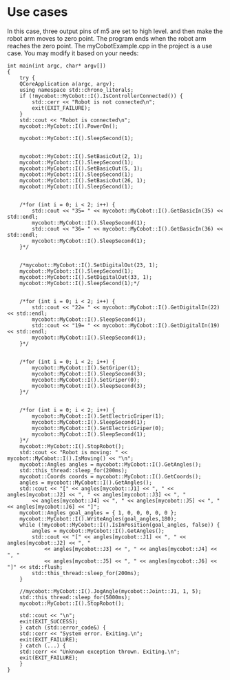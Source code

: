 # Use cases
In this case, three output pins of m5 are set to high level. and then make the robot arm moves to zero point. The program ends when the robot arm reaches the zero point. The myCobotExample.cpp in the project is a use case. You may modify it based on your needs:<br>

	int main(int argc, char* argv[])
	{
		try {
		QCoreApplication a(argc, argv);
		using namespace std::chrono_literals;
		if (!mycobot::MyCobot::I().IsControllerConnected()) {
			std::cerr << "Robot is not connected\n";
			exit(EXIT_FAILURE);
		}
		std::cout << "Robot is connected\n";
		mycobot::MyCobot::I().PowerOn();
	
		mycobot::MyCobot::I().SleepSecond(1);
	
		
		mycobot::MyCobot::I().SetBasicOut(2, 1);
		mycobot::MyCobot::I().SleepSecond(1);
		mycobot::MyCobot::I().SetBasicOut(5, 1);
		mycobot::MyCobot::I().SleepSecond(1);
		mycobot::MyCobot::I().SetBasicOut(26, 1);
		mycobot::MyCobot::I().SleepSecond(1);
	
		
		/*for (int i = 0; i < 2; i++) {
			std::cout << "35= " << mycobot::MyCobot::I().GetBasicIn(35) << std::endl;
			mycobot::MyCobot::I().SleepSecond(1);
			std::cout << "36= " << mycobot::MyCobot::I().GetBasicIn(36) << std::endl;
			mycobot::MyCobot::I().SleepSecond(1);
		}*/
	
		
		/*mycobot::MyCobot::I().SetDigitalOut(23, 1);
		mycobot::MyCobot::I().SleepSecond(1);
		mycobot::MyCobot::I().SetDigitalOut(33, 1);
		mycobot::MyCobot::I().SleepSecond(1);*/
	
		
		/*for (int i = 0; i < 2; i++) {
			std::cout << "22= " << mycobot::MyCobot::I().GetDigitalIn(22) << std::endl;
			mycobot::MyCobot::I().SleepSecond(1);
			std::cout << "19= " << mycobot::MyCobot::I().GetDigitalIn(19) << std::endl;
			mycobot::MyCobot::I().SleepSecond(1);
		}*/
	
		
		/*for (int i = 0; i < 2; i++) {
			mycobot::MyCobot::I().SetGriper(1);
			mycobot::MyCobot::I().SleepSecond(3);
			mycobot::MyCobot::I().SetGriper(0);
			mycobot::MyCobot::I().SleepSecond(3);
		}*/
	
		
		/*for (int i = 0; i < 2; i++) {
			mycobot::MyCobot::I().SetElectricGriper(1);
			mycobot::MyCobot::I().SleepSecond(1);
			mycobot::MyCobot::I().SetElectricGriper(0);
			mycobot::MyCobot::I().SleepSecond(1);
		}*/
		mycobot::MyCobot::I().StopRobot();
		std::cout << "Robot is moving: " << mycobot::MyCobot::I().IsMoving() << "\n";
		mycobot::Angles angles = mycobot::MyCobot::I().GetAngles();
		std::this_thread::sleep_for(200ms);
		mycobot::Coords coords = mycobot::MyCobot::I().GetCoords();
		angles = mycobot::MyCobot::I().GetAngles();
		std::cout << "[" << angles[mycobot::J1] << ", " << angles[mycobot::J2] << ", " << angles[mycobot::J3] << ", "
			<< angles[mycobot::J4] << ", " << angles[mycobot::J5] << ", " << angles[mycobot::J6] << "]";
		mycobot::Angles goal_angles = { 1, 0, 0, 0, 0, 0 };
		mycobot::MyCobot::I().WriteAngles(goal_angles,180);
		while (!mycobot::MyCobot::I().IsInPosition(goal_angles, false)) {
			angles = mycobot::MyCobot::I().GetAngles();
			std::cout << "[" << angles[mycobot::J1] << ", " << angles[mycobot::J2] << ", "
				<< angles[mycobot::J3] << ", " << angles[mycobot::J4] << ", "
				<< angles[mycobot::J5] << ", " << angles[mycobot::J6] << "]" << std::flush;
			std::this_thread::sleep_for(200ms);
		}
	
		//mycobot::MyCobot::I().JogAngle(mycobot::Joint::J1, 1, 5);
		std::this_thread::sleep_for(5000ms);
		mycobot::MyCobot::I().StopRobot();
	
		std::cout << "\n";
		exit(EXIT_SUCCESS);
		} catch (std::error_code&) {
		std::cerr << "System error. Exiting.\n";
		exit(EXIT_FAILURE);
		} catch (...) {
		std::cerr << "Unknown exception thrown. Exiting.\n";
		exit(EXIT_FAILURE);
		}
	}

